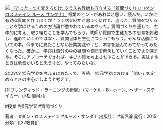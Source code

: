 [![](https://images-fe.ssl-images-amazon.com/images/I/51jZwbTEo-L._SL160_.jpg)](http://www.amazon.co.jp/exec/obidos/ASIN/4794810164/choiyaki81-22/ref=nosim)
[『たった一つを変えるだけ: クラスも教師も自立する「質問づくり」』（ダン ロスステイン ルース サンタナ）](http://www.amazon.co.jp/exec/obidos/ASIN/4794810164/choiyaki81-22/ref=nosim)
授業のヒントがあればと思い、読んだ。いかに有効な質問を作り出すか？って話なのかと思ってたけど、違った。質問をつくることを学ばせるための方法論が書かれている本やった。質問づくりを通して、主体的に考え、取り組むことを学んでもらう。教師が質問で生徒たちの思考を刺激し、進めていくのではなく、質問自体を生徒につくってもらう。そんな活動についての本。今までに見たことない授業実践やけど、本書を読んでみてやってみたくなった。確かに、学びは自分の中の疑問や質問を解決していくことでより深まる。そこにアプローチできれば、学びの質を向上させることができる。実践するときは勇気がいると思うけど、やってみたいな。

202303
探究学習を考えるにあたって、再読。
探究学習における「問い」を定めるときの中心にしようと考えて。

[[『ブレンディッド・ラーニングの衝撃』（マイケル・B・ホーン、ヘザー・ステイカー、小松 健司）]]

#授業 #探究学習 #質問づくり 

著者： #ダン・ロスステイン #ルース・サンタナ
出版社： #新評論
発行：2015
分類：[[37教育]]